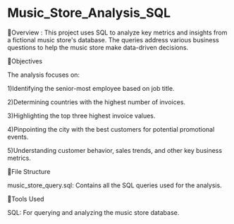 # Music_Store_Analysis_SQL

🔸Overview :
            This project uses SQL to analyze key metrics and insights from a fictional music store's database. The queries 
            address various business questions to help the music store make data-driven decisions.

🔸Objectives

The analysis focuses on:

1)Identifying the senior-most employee based on job title.

2)Determining countries with the highest number of invoices.

3)Highlighting the top three highest invoice values.

4)Pinpointing the city with the best customers for potential promotional events.

5)Understanding customer behavior, sales trends, and other key business metrics.

🔸File Structure

music_store_query.sql: Contains all the SQL queries used for the analysis.

🔸Tools Used

SQL: For querying and analyzing the music store database.

